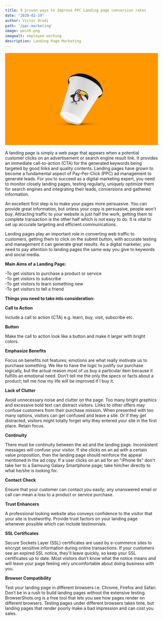 ```yaml
---
title: 9 proven ways to Improve PPC Landing page conversion rates
date: "2020-02-19"
author: Victor Orodi
path: '/ppc-marketing'
image: post6.png
imagealt: employee working
description: Landing Page Marketing
---
```


![alt text](monica.jpg)



A landing page is simply a web page that appears when a potential customer clicks on an advertisement or search engine result link. It provides an immediate call-to-action (CTA) for the generated keywords being targeted by good links and quality contents. Landing pages have grown to become a fundamental aspect of Pay-Per-Click (PPC) ad management to generate leads. For you to succeed as a digital marketing expert, you need to monitor closely landing pages, testing regularly, uniquely optimize them for search engines and integrating their leads, conversions and gathered information.

An excellent first step is to make your pages more persuasive. You can provide great information, but unless your copy is persuasive, people won't buy. Attracting traffic to your website is just half the work, getting them to complete transaction is the other half which is not easy to do. It is vital to set up accurate targeting and efficient communications.

Landing pages play an important role in converting web traffic to customers, getting them to click on the submit button, with accurate testing and management it can generate great results. As a digital marketer, you need to pay attention to landing pages the same way you give to keywords and social media.

**Main Aims of a Landing Page:**

-To get visitors to purchase a product or service
<br /> 
-To get visitors to subscribe
<br />
-To get visitors to learn something new
<br />
-To get visitors to tell a friend

**Things you need to take into consideration:**

**Call to Action**

Include a call to action (CTA) e.g. learn, buy, visit, subscribe etc.

**Button**

Make the call to action look like a button and make it larger with bright colors.

**Emphasize Benefits**

Focus on benefits not features; emotions are what really motivate us to purchase something. We like to have the logic to justify our purchase logically, but the actual reason most of us buy a particular item because it fulfills an emotional need. Don't tell me the only the specs or facts about a product; tell me how my life will be improved if I buy it.

**Lack of Clutter**

Avoid unnecessary noise and clutter on the page. Too many bright graphics and excessive bold text can distract visitors. Links to other offers may confuse customers from their purchase mission. When presented with too many options, visitors can get confused and leave a site. Or if they get distracted, visitors might totally forget why they entered your site in the first place. Retain focus.

**Continuity**

There must be continuity between the ad and the landing page. Inconsistent messages will confuse your visitor. If she clicks on an ad with a certain value proposition, then the landing page should reinforce the appeal mentioned in the ad copy. If a user clicks on an ad for an "iPhone 9s" don't take her to a Samsung Galaxy Smartphone page; take him/her directly to what he/she is looking for.

**Contact Check**

Ensure that your customer can contact you easily; any unanswered email or call can mean a loss to a product or service purchase.

**Trust Enhancers**

A professional looking website also conveys confidence to the visitor that your site is trustworthy. Provide trust factors on your landing page whenever possible which can include testimonials.

**SSL Certificates**

Secure Sockets Layer (SSL) certificates are used by e-commerce sites to encrypt sensitive information during online transactions. If your customers see an expired SSL notice, they'll leave quickly, so keep your SSL certificates up to date. Most visitors don't know what the notice means and will leave your page feeling very uncomfortable about doing business with you.

**Browser Compatibility**

Test your landing page in different browsers i.e. Chrome, Firefox and Safari. Don’t be in a rush to build landing pages without the extensive testing. BrowserShots.org is a free tool that lets you see how pages render on different browsers.
Testing pages under different browsers takes time, but landing pages that render poorly make a bad impression and can cost you sales.
